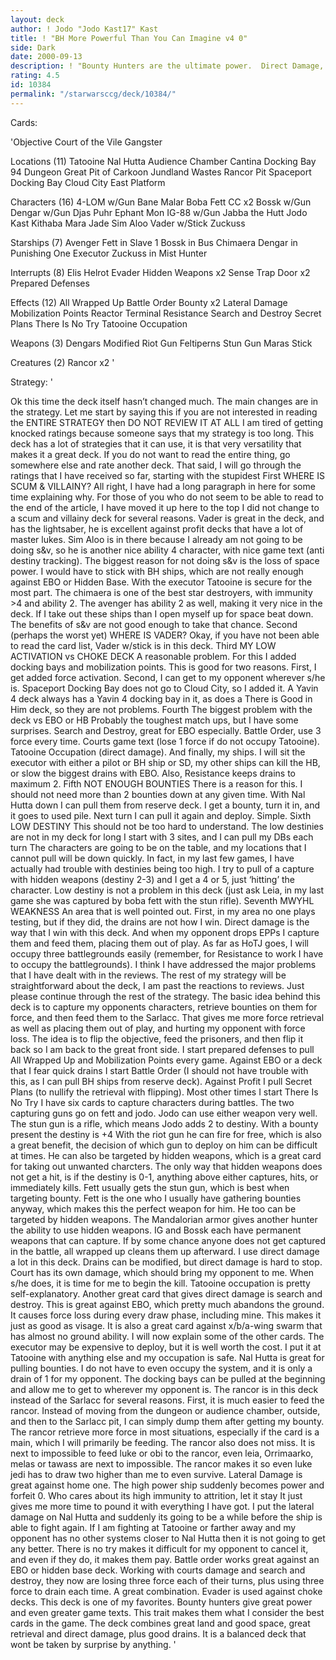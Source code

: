 ```yaml
---
layout: deck
author: ! Jodo "Jodo Kast17" Kast
title: ! "BH More Powerful Than You Can Imagine v4 0"
side: Dark
date: 2000-09-13
description: ! "Bounty Hunters are the ultimate power.	Direct Damage, Capture and Feed."
rating: 4.5
id: 10384
permalink: "/starwarsccg/deck/10384/"
---
```

Cards: 

'Objective Court of the Vile Gangster

Locations (11)
Tatooine
Nal Hutta
Audience Chamber
Cantina
Docking Bay 94
Dungeon
Great Pit of Carkoon
Jundland Wastes
Rancor Pit
Spaceport Docking Bay
Cloud City East Platform

Characters (16)
4-LOM w/Gun
Bane Malar
Boba Fett CC x2
Bossk w/Gun
Dengar w/Gun
Djas Puhr
Ephant Mon
IG-88 w/Gun
Jabba the Hutt
Jodo Kast
Kithaba
Mara Jade
Sim Aloo
Vader w/Stick
Zuckuss

Starships (7)
Avenger
Fett in Slave 1
Bossk in Bus
Chimaera
Dengar in Punishing One
Executor
Zuckuss in Mist Hunter

Interrupts (8)
Elis Helrot
Evader
Hidden Weapons x2
Sense
Trap Door x2
Prepared Defenses

Effects (12)
All Wrapped Up
Battle Order
Bounty x2
Lateral Damage
Mobilization Points
Reactor Terminal
Resistance
Search and Destroy
Secret Plans
There Is No Try
Tatooine Occupation

Weapons (3)
Dengars Modified Riot Gun
Feltiperns Stun Gun
Maras Stick

Creatures (2)
Rancor x2
'

Strategy: '

   Ok this time the deck itself hasn&#8217;t changed much.  The main changes are in the strategy.  Let me start by saying this if you are not interested in reading the ENTIRE STRATEGY then DO NOT REVIEW IT AT ALL  I am tired of getting knocked ratings because someone says that my strategy is too long.  This deck has a lot of strategies that it can use, it is that very versatility that makes it a great deck.  If you do not want to read the entire thing, go somewhere else and rate another deck.
   That said, I will go through the ratings that I have received so far, starting with the stupidest
   First WHERE IS SCUM & VILLAINY?  All right, I have had a long paragraph in here for some time explaining why.  For those of you who do not seem to be able to read to the end of the article, I have moved it up here to the top I did not change to a scum and villainy deck for several reasons.  Vader is great in the deck, and has the lightsaber, he is excellent against profit decks that have a lot of master lukes.	Sim Aloo is in there because I already am not going to be doing s&v, so he is another nice ability 4 character, with nice game text (anti destiny tracking).  The biggest reason for not doing s&v is the loss of space power.	I would have to stick with BH ships, which are not really enough against EBO or Hidden Base.  With the executor Tatooine is secure for the most part.  The chimaera is one of the best star destroyers, with immunity >4 and ability 2.  The avenger has ability 2 as well, making it very nice in the deck.  If I take out these ships than I open myself up for space beat down.  The benefits of s&v are not good enough to take that chance.
   Second (perhaps the worst yet) WHERE IS VADER?  Okay, if you have not been able to read the card list, Vader w/stick is in this deck.
   Third MY LOW ACTIVATION vs CHOKE DECK A reasonable problem.  For this I added docking bays and mobilization points.  This is good for two reasons.  First, I get added force activation.  Second, I can get to my opponent wherever s/he is.  Spaceport Docking Bay does not go to Cloud City, so I added it.  A Yavin 4 deck always has a Yavin 4 docking bay in it, as does a There is Good in Him deck, so they are not problems.
   Fourth The biggest problem with the deck vs EBO or HB Probably the toughest match ups, but I have some surprises.  Search and Destroy, great for EBO especially.	Battle Order, use 3 force every time.  Courts game text (lose 1 force if do not occupy Tatooine).  Tatooine Occupation (direct damage).  And finally, my ships.  I will sit the executor with either a pilot or BH ship or SD, my other ships can kill the HB, or slow the biggest drains with EBO.  Also, Resistance keeps drains to maximum 2.
  Fifth NOT ENOUGH BOUNTIES There is a reason for this.  I should not need more than 2 bounties down at any given time.  With Nal Hutta down I can pull them from reserve deck.  I get a bounty, turn it in, and it goes to used pile.  Next turn I can pull it again and deploy.  Simple.
   Sixth LOW DESTINY This should not be too hard to understand.  The low destinies are not in my deck for long  I start with 3 sites, and I can pull my DBs each turn  The characters are going to be on the table, and my locations that I cannot pull will be down quickly.  In fact, in my last few games, I have actually had trouble with destinies being too high.  I try to pull of a capture with hidden weapons (destiny 2-3) and I get a 4 or 5, just &#8216;hitting&#8217; the character.  Low destiny is not a problem in this deck (just ask Leia, in my last game she was captured by boba fett with the stun rifle).
   Seventh MWYHL WEAKNESS An area that is well pointed out.  First, in my area no one plays testing, but if they did, the drains are not how I win.  Direct damage is the way that I win with this deck.  And when my opponent drops EPPs I capture them and feed them, placing them out of play.  As far as HoTJ goes, I will occupy three battlegrounds easily (remember, for Resistance to work I have to occupy the battlegrounds).
   I think I have addressed the major problems that I have dealt with in the reviews.  The rest of my strategy will be straightforward about the deck, I am past the reactions to reviews.  Just please continue through the rest of the strategy.
   The basic idea behind this deck is to capture my opponents characters, retrieve bounties on them for force, and then feed them to the Sarlacc.  That gives me more force retrieval as well as placing them out of play, and hurting my opponent with force loss.  The idea is to flip the objective, feed the prisoners, and then flip it back so I am back to the great front side.
   I start prepared defenses to pull All Wrapped Up and Mobilization Points every game.  Against EBO or a deck that I fear quick drains I start Battle Order (I should not have trouble with this, as I can pull BH ships from reserve deck).  Against Profit I pull Secret Plans (to nullify the retrieval with flipping).  Most other times I start There Is No Try
   I have six cards to capture characters during battles.  The two capturing guns go on fett and jodo.	Jodo can use either weapon very well.  The stun gun is a rifle, which means Jodo adds 2 to destiny.  With a bounty present the destiny is +4  With the riot gun he can fire for free, which is also a great benefit, the decision of which gun to deploy on him can be difficult at times.  He can also be targeted by hidden weapons, which is a great card for taking out unwanted charcters.  The only way that hidden weapons does not get a hit, is if the destiny is 0-1, anything above either captures, hits, or immediately kills.  Fett usually gets the stun gun, which is best when targeting bounty.  Fett is the one who I usually have gathering bounties anyway, which makes this the perfect weapon for him.	He too can be targeted by hidden weapons.  The Mandalorian armor gives another hunter the ability to use hidden weapons.  IG and Bossk each have permanent weapons that can capture.  If by some chance anyone does not get captured in the battle, all wrapped up cleans them up afterward.
   I use direct damage a lot in this deck.  Drains can be modified, but direct damage is hard to stop.	Court has its own damage, which should bring my opponent to me.  When s/he does, it is time for me to begin the kill.  Tatooine occupation is pretty self-explanatory.	Another great card that gives direct damage is search and destroy.  This is great against EBO, which pretty much abandons the ground.  It causes force loss during every draw phase, including mine.  This makes it just as good as visage.  It is also a great card against x/b/a-wing swarm that has almost no ground ability.
   I will now explain some of the other cards.	The executor may be expensive to deploy, but it is well worth the cost.  I put it at Tatooine with anything else and my occupation is safe.  Nal Hutta is great for pulling bounties.  I do not have to even occupy the system, and it is only a drain of 1 for my opponent.  The docking bays can be pulled at the beginning and allow me to get to wherever my opponent is.  The rancor is in this deck instead of the Sarlacc for several reasons.  First, it is much easier to feed the rancor.  Instead of moving from the dungeon or audience chamber, outside, and then to the Sarlacc pit, I can simply dump them after getting my bounty.  The rancor retrieve more force in most situations, especially if the card is a main, which I will primarily be feeding.  The rancor also does not miss.  It is next to impossible to feed luke or obi to the rancor, even leia, Orrimaarko, melas or tawass are next to impossible.  The rancor makes it so even luke jedi has to draw two higher than me to even survive.
   Lateral Damage is great against home one.  The high power ship suddenly becomes power and forfeit 0.  Who cares about its high immunity to attrition, let it stay  It just gives me more time to pound it with everything I have got.  I put the lateral damage on Nal Hutta and suddenly its going to be a while before the ship is able to fight again.  If I am fighting at Tatooine or farther away and my opponent has no other systems closer to Nal Hutta then it is not going to get any better.  There is no try makes it difficult for my opponent to cancel it, and even if they do, it makes them pay.
   Battle order works great against an EBO or hidden base deck.  Working with courts damage and search and destroy, they now are losing three force each of their turns, plus using three force to drain each time.  A great combination.
   Evader is used against choke decks.
   This deck is one of my favorites.  Bounty hunters give great power and even greater game texts.  This trait makes them what I consider the best cards in the game.  The deck combines great land and good space, great retrieval and direct damage, plus good drains.  It is a balanced deck that wont be taken by surprise by anything.
'
